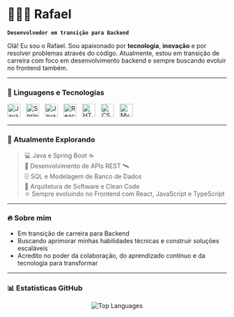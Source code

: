 # 👨🏻‍💻 Rafael

**`Desenvolvedor em transição para Backend`**

Olá! Eu sou o Rafael. Sou apaixonado por **tecnologia**, **inovação** e por resolver problemas através do código. Atualmente, estou em transição de carreira com foco em desenvolvimento backend e sempre buscando evoluir no frontend também.

---

### 🤖 Linguagens e Tecnologias

<img 
    align="left" 
    alt="Java"
    title="Java"
    width="30px" 
    style="padding-right: 10px;" 
    src="https://cdn.jsdelivr.net/gh/devicons/devicon/icons/java/java-original.svg" 
/>
<img 
    align="left" 
    alt="Spring"
    title="Spring"
    width="30px" 
    style="padding-right: 10px;" 
    src="https://cdn.jsdelivr.net/gh/devicons/devicon/icons/spring/spring-original.svg" 
/>
<img 
    align="left" 
    alt="JavaScript"
    title="JavaScript"
    width="30px" 
    style="padding-right: 10px;" 
    src="https://cdn.jsdelivr.net/gh/devicons/devicon/icons/javascript/javascript-original.svg" 
/>
<img 
    align="left" 
    alt="React"
    title="React"
    width="30px" 
    style="padding-right: 10px;" 
    src="https://cdn.jsdelivr.net/gh/devicons/devicon/icons/react/react-original.svg" 
/>
<img 
    align="left" 
    alt="HTML"
    title="HTML"
    width="30px" 
    style="padding-right: 10px;" 
    src="https://cdn.jsdelivr.net/gh/devicons/devicon/icons/html5/html5-original.svg" 
/>
<img 
    align="left" 
    alt="CSS"
    title="CSS"
    width="30px" 
    style="padding-right: 10px;" 
    src="https://cdn.jsdelivr.net/gh/devicons/devicon/icons/css3/css3-original.svg" 
/>
<img 
    align="left" 
    alt="MySQL"
    title="MySQL"
    width="30px" 
    style="padding-right: 10px;" 
    src="https://cdn.jsdelivr.net/gh/devicons/devicon/icons/mysql/mysql-original.svg" 
/>

<br/>
<br/>

---

### 🚀 Atualmente Explorando

> 💻 Java e Spring Boot ☕  
> 🚀 Desenvolvimento de APIs REST 🛰️  
> 🗄️ SQL e Modelagem de Banco de Dados  
> 🧠 Arquitetura de Software e Clean Code  
> ⚛️ Sempre evoluindo no Frontend com React, JavaScript e TypeScript  

---

### 🔥 Sobre mim

- Em transição de carreira para Backend  
- Buscando aprimorar minhas habilidades técnicas e construir soluções escaláveis  
- Acredito no poder da colaboração, do aprendizado contínuo e da tecnologia para transformar  

---

### 📊 Estatísticas GitHub

<p align="center">
  <img 
    src="https://github-readme-stats.vercel.app/api/top-langs/?username=unkdep&layout=compact&theme=dark_blue&bg_color=001f3f" 
    alt="Top Languages" 
  />
</p>
